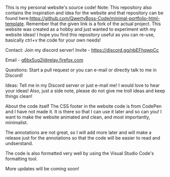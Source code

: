 This is my personal website's source code! Note: This repository also contains the inspiration and idea for the website and that repository can be found here:https://github.com/QwertyBoss-Code/minimal-portfolio-html-template. Remember that the given link is a fork of the actual project. This website was created as a hobby and just wanted to experiment with my website ideas! I hope you find this repository useful as you can re-use, basically ctrl+v the code for your own needs!

Contact: Join my discord server! Invite - https://discord.gg/nbEFhqwpCc

Email - g6bx5ug2l@relay.firefox.com

Questions: Start a pull request or you can e-mail or directly talk to me in Discord!

Ideas: Tell me in my Discord server or just e-mail me! I would love to hear your ideas! Also, just a side note, please do not give me troll ideas and keep things clean!

About the code itself The CSS footer in the website code is from CodePen and I have not made it. It is there so that I can use it later and so can you! I want to make the website animated and clean, and most importantly, minimalist.

The annotations are not great, so I will add more later and will make a release just for the annotations so that the code will be easier to read and undserstand.

The code is also formatted very well by using the Visual Studio Code's formatting tool.

More updates will be coming soon!
